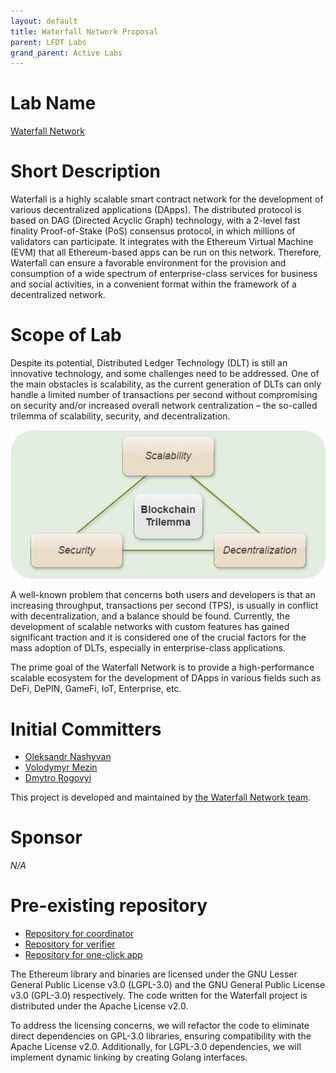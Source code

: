 ```yaml
---
layout: default
title: Waterfall Network Proposal
parent: LFDT Labs
grand_parent: Active Labs
---
```


# Lab Name
[Waterfall Network](https://waterfall.network/)

# Short Description
Waterfall is a highly scalable smart contract network for the development of various decentralized applications (DApps).
The distributed protocol is based on DAG (Directed Acyclic Graph) technology, with a 2-level fast finality Proof-of-Stake (PoS) consensus protocol,
in which millions of validators can participate. It integrates with the Ethereum Virtual Machine (EVM)
that all Ethereum-based apps can be run on this network. Therefore, Waterfall can ensure a favorable environment
for the provision and consumption of a wide spectrum of enterprise-class services for business and social activities,
in a convenient format within the framework of a decentralized network.

# Scope of Lab
Despite its potential, Distributed Ledger Technology (DLT) is still an innovative technology, and some challenges need to be addressed.
One of the main obstacles is scalability, as the current generation of DLTs can only handle a limited number of transactions per second
without compromising on security and/or increased overall network centralization – the so-called trilemma of scalability, security,
and decentralization.

![Trilemma of scalability](../images/trilemma.png)

A well-known problem that concerns both users and developers is that an increasing throughput, transactions per second (TPS),
is usually in conflict with decentralization, and a balance should be found. Currently, the development of scalable networks
with custom features has gained significant traction and it is considered one of the crucial factors for the mass adoption of DLTs,
especially in enterprise-class applications.

The prime goal of the Waterfall Network is to provide a high-performance scalable ecosystem for the development of DApps
in various fields such as DeFi, DePIN, GameFi, IoT, Enterprise, etc.

# Initial Committers
- [Oleksandr Nashyvan](https://github.com/on-waterfall)
- [Volodymyr Mezin](https://github.com/VladimirMezin)
- [Dmytro Rogovyi](https://github.com/dimrogovoy)

This project is developed and maintained by [the Waterfall Network team](https://waterfall.network/community/our-team).

# Sponsor
_N/A_

# Pre-existing repository
- [Repository for coordinator](https://github.com/waterfall-network/coordinator)
- [Repository for verifier](https://github.com/waterfall-network/gwat)
- [Repository for one-click app](https://github.com/waterfall-network/one-click-setup-app)

The Ethereum library and binaries are licensed under the GNU Lesser General Public License v3.0 (LGPL-3.0)
and the GNU General Public License v3.0 (GPL-3.0) respectively. The code written for the Waterfall project is distributed
under the Apache License v2.0.

To address the licensing concerns, we will refactor the code to eliminate direct dependencies on GPL-3.0 libraries,
ensuring compatibility with the Apache License v2.0. Additionally, for LGPL-3.0 dependencies,
we will implement dynamic linking by creating Golang interfaces.

